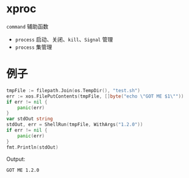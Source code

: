 # xproc

`command` 辅助函数

- `process` 启动、关闭、`kill`、`Signal` 管理
- `process` 集管理

# 例子
```go
tmpFile := filepath.Join(os.TempDir(), "test.sh")
err := xos.FilePutContents(tmpFile, []byte("echo \"GOT ME $1\""))
if err != nil {
    panic(err)	
}
var stdOut string
stdOut, err = ShellRun(tmpFile, WithArgs("1.2.0"))
if err != nil {
    panic(err)
}
fmt.Println(stdOut)
```
Output:
```text
GOT ME 1.2.0
```
